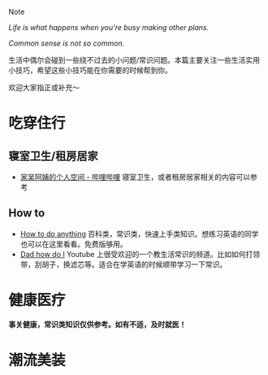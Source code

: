 > [!NOTE]
>
> _Life is what happens when you're busy making other plans._
>
> _Common sense is not so common._
>
> 生活中偶尔会碰到一些绕不过去的小问题/常识问题。本篇主要关注一些生活实用小技巧，希望这些小技巧能在你需要的时候帮到你。
>
> 欢迎大家指正或补充～

# 吃穿住行

## 寝室卫生/租房居家

- [家吴阿姨的个人空间 - 哔哩哔哩](https://b23.tv/OM4HKeJ) 寝室卫生，或者租房居家相关的内容可以参考

## How to

- [How to do anything](https://www.wikihow.com) 百科类，常识类，快速上手类知识。想练习英语的同学也可以在这里看看。免费版够用。
- [Dad how do I](https://www.youtube.com/c/DadhowdoI) Youtube 上很受欢迎的一个教生活常识的频道。比如如何打领带，刮胡子，换滤芯等。适合在学英语的时候顺带学习一下常识。

# 健康医疗

**事关健康，常识类知识仅供参考。如有不适，及时就医！**

# 潮流美装

